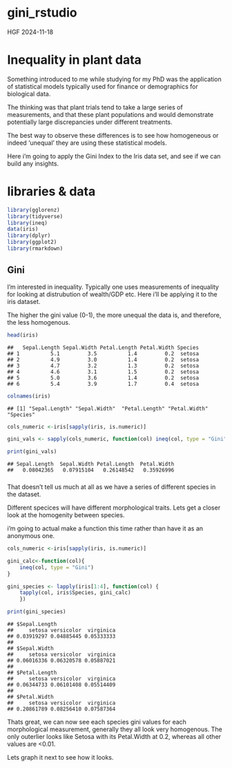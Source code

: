 gini_rstudio
================
HGF
2024-11-18

# Inequality in plant data

Something introduced to me while studying for my PhD was the application
of statistical models typically used for finance or demographics for
biological data.

The thinking was that plant trials tend to take a large series of
measurements, and that these plant populations and would demonstrate
potentially large discrepancies under different treatments.

The best way to observe these differences is to see how homogeneous or
indeed ‘unequal’ they are using these statistical models.

Here i’m going to apply the Gini Index to the Iris data set, and see if
we can build any insights.

# libraries & data

``` r
library(gglorenz)
library(tidyverse)
library(ineq)
data(iris)
library(dplyr)
library(ggplot2)
library(rmarkdown)
```

## Gini

I’m interested in inequality. Typically one uses measurements of
inequality for looking at distrubution of wealth/GDP etc. Here i’ll be
applying it to the iris dataset.

The higher the gini value (0-1), the more unequal the data is, and
therefore, the less homogenous.

``` r
head(iris)
```

    ##   Sepal.Length Sepal.Width Petal.Length Petal.Width Species
    ## 1          5.1         3.5          1.4         0.2  setosa
    ## 2          4.9         3.0          1.4         0.2  setosa
    ## 3          4.7         3.2          1.3         0.2  setosa
    ## 4          4.6         3.1          1.5         0.2  setosa
    ## 5          5.0         3.6          1.4         0.2  setosa
    ## 6          5.4         3.9          1.7         0.4  setosa

``` r
colnames(iris)
```

    ## [1] "Sepal.Length" "Sepal.Width"  "Petal.Length" "Petal.Width"  "Species"

``` r
cols_numeric <-iris[sapply(iris, is.numeric)]

gini_vals <- sapply(cols_numeric, function(col) ineq(col, type = "Gini"))

print(gini_vals)
```

    ## Sepal.Length  Sepal.Width Petal.Length  Petal.Width 
    ##   0.08042365   0.07915104   0.26148542   0.35926996

### 

That doesn’t tell us much at all as we have a series of different
species in the dataset.

Different specices will have different morphological traits. Lets get a
closer look at the homogenity between species.

i’m going to actual make a function this time rather than have it as an
anonymous one.

``` r
cols_numeric <-iris[sapply(iris, is.numeric)]

gini_calc<-function(col){
    ineq(col, type = "Gini")
}

gini_species <- lapply(iris[1:4], function(col) {
    tapply(col, iris$Species, gini_calc)
    })

print(gini_species)
```

    ## $Sepal.Length
    ##     setosa versicolor  virginica 
    ## 0.03919297 0.04885445 0.05333333 
    ## 
    ## $Sepal.Width
    ##     setosa versicolor  virginica 
    ## 0.06016336 0.06320578 0.05887021 
    ## 
    ## $Petal.Length
    ##     setosa versicolor  virginica 
    ## 0.06344733 0.06101408 0.05514409 
    ## 
    ## $Petal.Width
    ##     setosa versicolor  virginica 
    ## 0.20861789 0.08256410 0.07587364

Thats great, we can now see each species gini values for each
morphological measurement, generally they all look very homogenous. The
only outerlier looks like Setosa with its Petal.Width at 0.2, whereas
all other values are \<0.01.

Lets graph it next to see how it looks.
